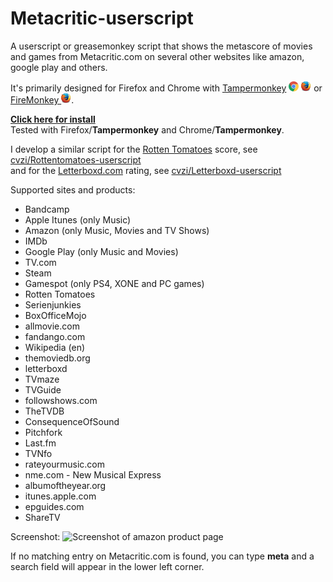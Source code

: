 Metacritic-userscript
=====================
A userscript or greasemonkey script that shows the metascore of movies and games from Metacritic.com on several other websites like amazon, google play and others.

It's primarily designed for Firefox and Chrome with
[Tampermonkey](https://www.tampermonkey.net/) [![Chrome logo](https://raw.githubusercontent.com/OpenUserJS/OpenUserJS.org/master/public/images/ua/chrome16.png)](https://chrome.google.com/webstore/detail/tampermonkey/dhdgffkkebhmkfjojejmpbldmpobfkfo) [![Firefox logo](https://raw.githubusercontent.com/OpenUserJS/OpenUserJS.org/master/public/images/ua/firefox16.png)](https://addons.mozilla.org/en-US/firefox/addon/tampermonkey/)
or
[FireMonkey ![Firefox logo](https://raw.githubusercontent.com/OpenUserJS/OpenUserJS.org/master/public/images/ua/firefox16.png)](https://addons.mozilla.org/en-US/firefox/addon/firemonkey/).

[**Click here for install**](https://openuserjs.org/install/cuzi/Show_Metacritic.com_ratings.user.js)  
Tested with Firefox/**Tampermonkey** and Chrome/**Tampermonkey**.

I develop a similar script for the [Rotten Tomatoes](https://www.rottentomatoes.com/) score, see [cvzi/Rottentomatoes-userscript](https://github.com/cvzi/Rottentomatoes-userscript)  
and for the [Letterboxd.com](https://letterboxd.com/) rating, see [cvzi/Letterboxd-userscript](https://github.com/cvzi/Letterboxd-userscript/)


Supported sites and products:
 * Bandcamp
 * Apple Itunes (only Music)
 * Amazon (only Music, Movies and TV Shows)
 * IMDb
 * Google Play (only Music and Movies)
 * TV.com
 * Steam
 * Gamespot (only PS4, XONE and PC games)
 * Rotten Tomatoes
 * Serienjunkies
 * BoxOfficeMojo
 * allmovie.com
 * fandango.com
 * Wikipedia (en)
 * themoviedb.org
 * letterboxd
 * TVmaze 
 * TVGuide
 * followshows.com
 * TheTVDB
 * ConsequenceOfSound
 * Pitchfork
 * Last.fm
 * TVNfo
 * rateyourmusic.com
 * nme.com - New Musical Express
 * albumoftheyear.org 
 * itunes.apple.com
 * epguides.com
 * ShareTV

Screenshot:
![Screenshot of amazon product page](https://raw.githubusercontent.com/cvzi/Metacritic-userscript/master/screenshot_amazon.jpg)

If no matching entry on Metacritic.com is found, you can type **meta** and a search field will appear in the lower left corner. 

